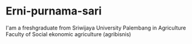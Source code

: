 # Erni-purnama-sari
I'am a freshgraduate from Sriwijaya University Palembang in Agriculture Faculty of Social ekonomic agriculture (agribisnis)
